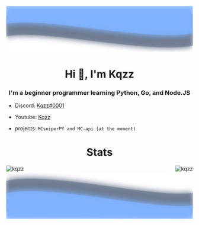 <img align="center" src="https://raw.githubusercontent.com/Kqzz/Kqzz/master/top.svg"/>

<h1 align="center">Hi 👋, I'm Kqzz</h1>
<h3 align="center">I'm a beginner programmer learning Python, Go, and Node.JS</h3>

<p align="center">

- Discord: [Kqzz#0001](https://discordid.netlify.app/?id=703244711187578911)
- Youtube: [Kqzz](https://www.youtube.com/channel/UCbuxrzqy-Xsbyx9Fq42oP_A)

- projects: `MCsniperPY and MC-api (at the moment)`
</p>
<h1 align="center">    </h1>
<h1 align="center">Stats</h1>

<p><img align="left" src="https://github-readme-stats.vercel.app/api?username=Kqzz&show_icons=true&text_color=ffffff&bg_color=7fb3ff&title_color=ffffff&icon_color=ffffff" alt="kqzz" /></p>

<p></p>

<img align="right" src="https://github-readme-stats.vercel.app/api/top-langs/?username=Kqzz&show_icons=true&text_color=ffffff&bg_color=7fb3ff&title_color=ffffff&icon_color=ffffff" alt="kqzz" />


<img align="center" src="https://raw.githubusercontent.com/Kqzz/Kqzz/master/bottom.svg"/>
